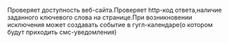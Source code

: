 Проверяет доступность веб-сайта.Проверяет http-код ответа,наличие заданного ключевого слова на странице.При возникновении исключения может создавать событие в гугл-календаре(о котором будут приходить смс-уведомления)
